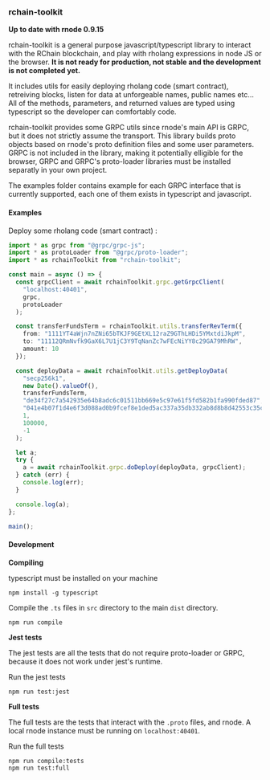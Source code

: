 ### rchain-toolkit

**Up to date with rnode 0.9.15**

rchain-toolkit is a general purpose javascript/typescript library to interact with the RChain blockchain, and play with rholang expressions in node JS or the browser. **It is not ready for production, not stable and the development is not completed yet.**

It includes utils for easily deploying rholang code (smart contract), retreiving blocks, listen for data at unforgeable names, public names etc... All of the methods, parameters, and returned values are typed using typescript so the developer can comfortably code.

rchain-toolkit provides some GRPC utils since rnode's main API is GRPC, but it does not strictly assume the transport. This library builds proto objects based on rnode's proto definition files and some user parameters. GRPC is not included in the library, making it potentially elligible for the browser, GRPC and GRPC's proto-loader libraries must be installed separatly in your own project.

The examples folder contains example for each GRPC interface that is currently supported, each one of them exists in typescript and javascript.

#### Examples

Deploy some rholang code (smart contract) :

```typescript
import * as grpc from "@grpc/grpc-js";
import * as protoLoader from "@grpc/proto-loader";
import * as rchainToolkit from "rchain-toolkit";

const main = async () => {
  const grpcClient = await rchainToolkit.grpc.getGrpcClient(
    "localhost:40401",
    grpc,
    protoLoader
  );

  const transferFundsTerm = rchainToolkit.utils.transferRevTerm({
    from: "1111YT4aWjn7nZNi65bTKJF9GEtXL12raZ9GThLHDi5YMxtdiJkpM",
    to: "11112QRmNvfk9GaX6L7U1jC3Y9TqNanZc7wFEcNiYY8c29GA79MhRW",
    amount: 10
  });

  const deployData = await rchainToolkit.utils.getDeployData(
    "secp256k1",
    new Date().valueOf(),
    transferFundsTerm,
    "de34f27c7a542935e64b8adc6c01511bb669e5c97e61f5fd582b1fa990fded87",
    "041e4b07f1d4e6f3d088ad0b9fcef8e1ded5ac337a35db332ab8d8b8d42553c35cd3032d437f3a33dc9fb0ce6817ec51a2fedbce74c646b797ca0adafe5c5be24f",
    1,
    100000,
    -1
  );

  let a;
  try {
    a = await rchainToolkit.grpc.doDeploy(deployData, grpcClient);
  } catch (err) {
    console.log(err);
  }

  console.log(a);
};

main();
```

#### Development

**Compiling**

typescript must be installed on your machine

```
npm install -g typescript
```

Compile the `.ts` files in `src` directory to the main `dist` directory.

```
npm run compile
```

**Jest tests**

The jest tests are all the tests that do not require proto-loader or GRPC, because it does not work under jest's runtime.

Run the jest tests

```
npm run test:jest
```

**Full tests**

The full tests are the tests that interact with the `.proto` files, and rnode. A local rnode instance must be running on `localhost:40401`.

Run the full tests

```
npm run compile:tests
npm run test:full
```
